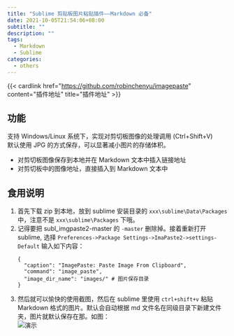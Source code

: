 ```yaml
---
title: "Sublime 剪贴板图片粘贴插件——Markdown 必备"
date: 2021-10-05T21:54:06+08:00
subtitle: ""
description: ""
tags:
  - Markdown
  - Sublime
categories:
  - others
---
```


{{< cardlink href="https://github.com/robinchenyu/imagepaste" content="插件地址" title="插件地址" >}}

<!--more-->

## 功能
支持 Windows/Linux 系统下，实现对剪切板图像的处理调用 (Ctrl+Shift+V)  
默认使用 JPG 的方式保存，可以显著减小图片的存储体积。  
- 对剪切板图像保存到本地并在 Markdown 文本中插入链接地址
- 对剪切板中的图像地址，直接插入到 Markdown 文本中

## 食用说明
1. 首先下载 zip 到本地，放到 sublime 安装目录的 `xxx\sublime\Data\Packages` 中，注意不是 `xxx\sublime\Packages` 下哦。
2. 记得要把 subl_imgpaste2-master 的 `-master` 删除掉。接着重新打开 sublime, 选择 `Preferences->Package Settings->ImaPaste2->settings-Default` 输入如下内容：
    ```
    {
      "caption": "ImagePaste: Paste Image From Clipboard",
      "command": "image_paste",
      "image_dir_name": "images/" # 图片保存目录
    }
    ```
3. 然后就可以愉快的使用截图，然后在 sublime 里使用 `ctrl+shift+v` 粘贴 Markdown 格式的图片。默认会自动根据 md 文件名在同级目录下新建文件夹，图片就默认保存在那。如图：  
![](https://github.com/robinchenyu/imagepaste/raw/master/gif/imagepaste.gif "演示")
